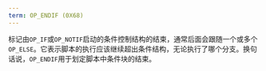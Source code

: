 ```yaml
---
term: OP_ENDIF (0X68)
---
```


标记由`OP_IF`或`OP_NOTIF`启动的条件控制结构的结束，通常后面会跟随一个或多个`OP_ELSE`。它表示脚本的执行应该继续超出条件结构，无论执行了哪个分支。换句话说，`OP_ENDIF`用于划定脚本中条件块的结束。